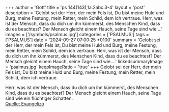 +++
author = 'Gott'
title = 'ps 144(143),1a.2abc.3-4'
layout = 'post'
description = 'Gelobt sei der Herr, der mein Fels ist, Du bist meine Huld und Burg, meine Festung, mein Retter, mein Schild, dem ich vertraue.  Herr, was ist der Mensch, dass du dich um ihn kümmerst, des Menschen Kind, dass du es beachtest? Der Mensch gleicht einem Hauch,  seine Tage sind wie....'
images = ['/symbols/psalmus.jpg']
categories = ['PSALMUS']
tags = ['PSALMUS']
date = '2024-09-27 07:00:25 +0100'
summary = 'Gelobt sei der Herr, der mein Fels ist, Du bist meine Huld und Burg, meine Festung, mein Retter, mein Schild, dem ich vertraue.  Herr, was ist der Mensch, dass du dich um ihn kümmerst, des Menschen Kind, dass du es beachtest? Der Mensch gleicht einem Hauch,  seine Tage sind wie....'
linkedsummaryImage = 'psalmus.jpg'
keepImageRatio = 'true'
+++
Gelobt sei der Herr, der mein Fels ist,
Du bist meine Huld und Burg,
meine Festung, mein Retter,
mein Schild, dem ich vertraue.

Herr, was ist der Mensch, dass du dich um ihn kümmerst,
des Menschen Kind, dass du es beachtest?
Der Mensch gleicht einem Hauch, 
seine Tage sind wie ein flüchtiger Schatten.<!--more--><br> [Quelle: Evangelizo](https://evangeliumtagfuertag.org/DE/gospel)